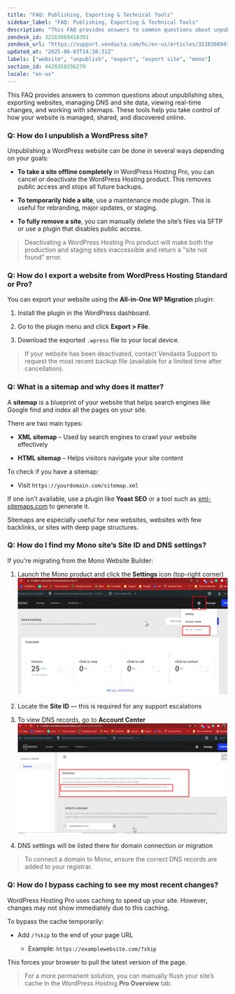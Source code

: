 ```yaml
---
title: "FAQ: Publishing, Exporting & Technical Tools"
sidebar_label: "FAQ: Publishing, Exporting & Technical Tools"
description: "This FAQ provides answers to common questions about unpublishing sites, exporting websites, managing DNS and site data, viewing real-time changes, and working"
zendesk_id: 32163669418391
zendesk_url: "https://support.vendasta.com/hc/en-us/articles/32163669418391-FAQ-Publishing-Exporting-Technical-Tools"
updated_at: "2025-06-03T14:38:31Z"
labels: ["website", "unpublish", "export", "export site", "mono"]
section_id: 4420358256279
locale: "en-us"
---
```


This FAQ provides answers to common questions about unpublishing sites, exporting websites, managing DNS and site data, viewing real-time changes, and working with sitemaps. These tools help you take control of how your website is managed, shared, and discovered online.

### Q: How do I unpublish a WordPress site?

Unpublishing a WordPress website can be done in several ways depending on your goals:

*   **To take a site offline completely** in WordPress Hosting Pro, you can cancel or deactivate the WordPress Hosting product. This removes public access and stops all future backups.
    
*   **To temporarily hide a site**, use a maintenance mode plugin. This is useful for rebranding, major updates, or staging.
    
*   **To fully remove a site**, you can manually delete the site’s files via SFTP or use a plugin that disables public access.
    

> Deactivating a WordPress Hosting Pro product will make both the production and staging sites inaccessible and return a "site not found" error.

### Q: How do I export a website from WordPress Hosting Standard or Pro?

You can export your website using the **All-in-One WP Migration** plugin:

1.  Install the plugin in the WordPress dashboard.
    
2.  Go to the plugin menu and click **Export > File**.
    
3.  Download the exported `.wpress` file to your local device.
    

> If your website has been deactivated, contact Vendasta Support to request the most recent backup file (available for a limited time after cancellation).

### Q: What is a sitemap and why does it matter?

A **sitemap** is a blueprint of your website that helps search engines like Google find and index all the pages on your site.

There are two main types:

*   **XML sitemap** – Used by search engines to crawl your website effectively
    
*   **HTML sitemap** – Helps visitors navigate your site content
    

To check if you have a sitemap:

*   Visit `https://yourdomain.com/sitemap.xml`
    

If one isn’t available, use a plugin like **Yoast SEO** or a tool such as [xml-sitemaps.com](https://www.xml-sitemaps.com/) to generate it.

Sitemaps are especially useful for new websites, websites with few backlinks, or sites with deep page structures.

### Q: How do I find my Mono site’s Site ID and DNS settings?

If you're migrating from the Mono Website Builder:

1.  Launch the Mono product and click the **Settings** icon (top-right corner) ![mceclip0.png](./img/32163669418391-3caf6c989a.png)
    
2.  Locate the **Site ID** — this is required for any support escalations
    
3.  To view DNS records, go to **Account Center ![mceclip1.png](./img/32163669418391-8b31a743b5.png)** 
    
4.  DNS settings will be listed there for domain connection or migration
    

> To connect a domain to Mono, ensure the correct DNS records are added to your registrar.

### Q: How do I bypass caching to see my most recent changes?

WordPress Hosting Pro uses caching to speed up your site. However, changes may not show immediately due to this caching.

To bypass the cache temporarily:

*   Add `/?skip` to the end of your page URL
    
    *   Example: `https://examplewebsite.com/?skip`
        

This forces your browser to pull the latest version of the page.

> For a more permanent solution, you can manually flush your site’s cache in the WordPress Hosting **Pro Overview** tab.
